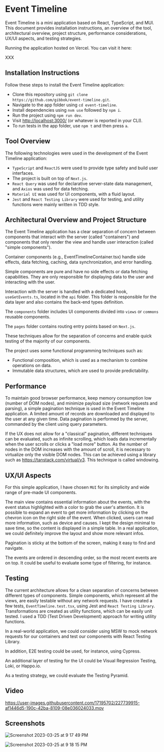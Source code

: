 # Event Timeline

Event Timeline is a mini application based on React, TypeScript, and MUI. This document provides installation instructions, an overview of the tool, architectural overview, project structure, performance considerations, UX/UI aspects, and testing strategies.

Running the application hosted on Vercel. You can visit it here:

XXX

## Installation Instructions

Follow these steps to install the Event Timeline application:

- Clone this repository using `git clone https://github.com/gibbok/event-timeline.git`.
- Navigate to the app folder using `cd event-timeline`.
- Install dependencies using `nvm use` followed by `npm i`.
- Run the project using `npm run dev`.
- Visit <http://localhost:3000/> (or whatever is reported in your CLI).
- To run tests in the app folder, use `npm t` and then press `a`.

## Tool Overview

The following technologies were used in the development of the Event Timeline application:

- `TypeScript` and `ReactJS` were used to provide type safety and build user interfaces.
- The project is built on top of `Next.js`.
- `React Query` was used for declarative server-state data management, and `Axios` was used for data fetching.
- `Material UI` was used for UI components, with a fluid layout.
- `Jest` and `React Testing Library` were used for testing, and utility functions were mainly written in TDD style.

## Architectural Overview and Project Structure

The Event Timeline application has a clear separation of concern between components that interact with the server (called "containers") and components that only render the view and handle user interaction (called "simple components").

Container components (e.g., EventTimelineContainer.tsx) handle side effects, data fetching, caching, data synchronization, and error handling.

Simple components are pure and have no side effects or data fetching capabilities. They are only responsible for displaying data to the user and interacting with the user.

Interaction with the server is handled with a dedicated hook, `useGetEvents.ts`, located in the `api` folder. This folder is responsible for the data layer and also contains the back-end types definition.

The `components` folder includes UI components divided into `views` or `commons` reusable components.

The `pages` folder contains routing entry points based on `Next.js`.

These techniques allow for the separation of concerns and enable quick testing of the majority of our components.

The project uses some functional programming techniques such as:

- Functional composition, which is used as a mechanism to combine operations on data.
- Immutable data structures, which are used to provide predictability.

## Performance

To maintain good browser performance, keep memory consumption low (number of DOM nodes), and minimize payload size (network requests and parsing), a simple pagination technique is used in the Event Timeline application. A limited amount of records are downloaded and displayed to the user at any given time. Data pagination is performed by the server, commanded by the client using query parameters.

If the UX does not allow for a "classical" pagination, different techniques can be evaluated, such as infinite scrolling, which loads data incrementally when the user scrolls or clicks a "load more" button. As the number of nodes in the DOM increases with the amount of scroll, it is necessary to virtualize only the visible DOM nodes. This can be achieved using a library such as <https://tanstack.com/virtual/v3>. This technique is called windowing.

## UX/UI Aspects

For this simple application, I have chosen `MUI` for its simplicity and wide range of pre-made UI components.

The main view contains essential information about the events, with the event status highlighted with a color to grab the user's attention. It is possible to expand an event to get more information by clicking on the chevron icon on the right side of the event. When clicked, users can read more information, such as device and causes. I kept the design minimal to save time, so the content is displayed in a simple table. In a real application, we could definitely improve the layout and show more relevant infos.

Pagination is sticky at the bottom of the screen, making it easy to find and navigate.

The events are ordered in descending order, so the most recent events are on top. It could be useful to evaluate some type of filtering, for instance.

## Testing

The current architecture allows for a clean separation of concerns between different types of components. Simple components, which represent all the views, are easily testable without any network requests. I have created a few tests, `EventTimeline.test.tsx`, using Jest and `React Testing Library`. Transformations are created as utility functions, which can be easily unit tested.
I used a TDD (Test Driven Development) approach for writing utility functions.

In a real-world application, we could consider using MSW to mock network requests for our containers and test our components with React Testing Library.

In addition, E2E testing could be used, for instance, using Cypress.

An additional layer of testing for the UI could be Visual Regression Testing, Loki, or Happo.io.

As a testing strategy, we could evaluate the Testing Pyramid.

## Video

https://user-images.githubusercontent.com/17195702/227739915-af1446d5-190c-42ba-8109-08e036024033.mov

## Screenshots

![Screenshot 2023-03-25 at 9 17 49 PM](https://user-images.githubusercontent.com/17195702/227739615-bc2e608a-5e2f-4454-94d1-73eee9f4c85c.png)

![Screenshot 2023-03-25 at 9 18 15 PM](https://user-images.githubusercontent.com/17195702/227739618-043cff0a-69cc-42fb-9363-4c69da1fe91a.png)
